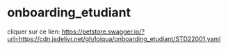 # onboarding_etudiant
cliquer sur ce lien: https://petstore.swagger.io/?url=https://cdn.jsdelivr.net/gh/loiqua/onboarding_etudiant/STD22001.yaml
